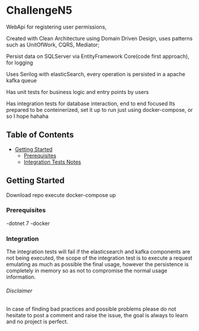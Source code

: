 # ChallengeN5

WebApi for registering user permissions, 

Created with Clean Architecture using Domain Driven Design, uses patterns such as UnitOfWork, CQRS, Mediator;

Persist data on SQLServer via EntityFramework Core(code first approach), for logging 

Uses Serilog with elasticSearch, every operation is persisted in a apache kafka queue

Has unit tests for business logic and entry points by users 

Has integration tests for database interaction, end to end focused
Its prepared to be conteinerized, set it up to run just using docker-compose, or so I hope hahaha

## Table of Contents

- [Getting Started](#getting-started)
  - [Prerequisites](#prerequisites)
  - [Integration Tests Notes](#integration)

## Getting Started

Download repo
execute docker-compose up 

### Prerequisites

-dotnet 7
-docker

### Integration
The integration tests will fail if the elasticsearch and kafka components are not being executed, the scope of the integration test is to execute a request emulating as much as possible the final usage, however the persistence is completely in memory so as not to compromise the normal usage information. 

###### Disclaimer
In case of finding bad practices and possible problems please do not hesitate to post a comment and raise the issue, the goal is always to learn and no project is perfect. 
